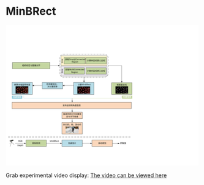 # MinBRect
![Visual Grasp Pipeline](https://github.com/QRayMoor/MinBRect/blob/main/IMG/visual_grasp_pipeline.svg)

Grab experimental video display:
[The video can be viewed here](https://youtu.be/V4QIez8l8vc)
